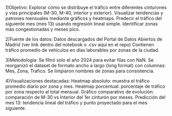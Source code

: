 1)Objetivo: Explorar cómo se distribuye el tráfico entre diferentes cinturones y vías principales (M-30, M-40, interior y exterior).
Visualizar tendencias y patrones mensuales mediante gráficos y heatmaps.
Predecir el tráfico del siguiente mes (mes 13) usando regresión lineal simple.
Identificar zonas más congestionadas y meses pico.

2)Fuente de los datos: Datos descargados del Portal de Datos Abiertos de Madrid (ver link dentro del notebook o .csv aqui en el repo)
Contienen tráfico promedio de vehículos en días laborables por zonas de la ciudad.

3)Metodologia: Se filtró solo el año 2024 para evitar filas con NaN.
Se reorganizó el dataset de formato ancho a largo (long format) con columnas: Mes, Zona, Trafico.
Se limpiaron nombres de zonas para consistencia.

4)Visualizaciones destacadas: Heatmap absoluto: muestra el tráfico promedio diario por zona y mes.
Heatmap porcentual: porcentaje de tráfico por zona respecto al total mensual.
Gráfico comparativo de evolución: comparación de M-30 vs Interior del 1er cinturón por meses.
Predicción del mes 13: tendencia lineal del tráfico y punto proyectado para el mes siguiente.
